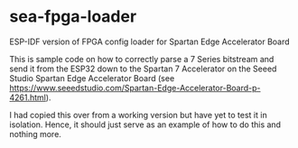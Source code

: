 # sea-fpga-loader
ESP-IDF version of FPGA config loader for Spartan Edge Accelerator Board

This is sample code on how to correctly parse a 7 Series bitstream and send it
from the ESP32 down to the Spartan 7 Accelerator on the Seeed Studio
Spartan Edge Accelerator Board (see https://www.seeedstudio.com/Spartan-Edge-Accelerator-Board-p-4261.html).

I had copied this over from a working version but have yet to test it in isolation. Hence, it should just serve
as an example of how to do this and nothing more.
